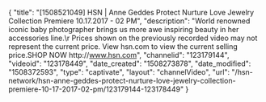{
    "title": "[1508521049] HSN | Anne Geddes Protect Nurture Love Jewelry Collection Premiere 10.17.2017 - 02 PM",
    "description": "World renowned iconic baby photographer brings us more awe inspiring beauty in her accessories line.\r Prices shown on the previously recorded video may not represent the current price.  View hsn.com to view the current selling price.SHOP NOW http:\/\/www.hsn.com",
    "channelid": "123179144",
    "videoid": "123178449",
    "date_created": "1508273878",
    "date_modified": "1508372593",
    "type": "captivate",
    "layout": "channelVideo",
    "url": "\/hsn-network\/hsn-anne-geddes-protect-nurture-love-jewelry-collection-premiere-10-17-2017-02-pm\/123179144-123178449"
}